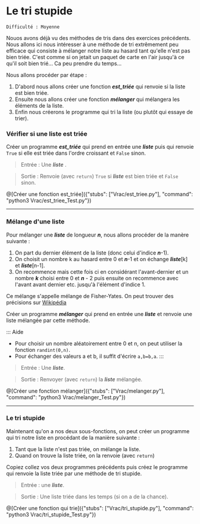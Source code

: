 # Le tri stupide
`Difficulté : Moyenne`

Nouos avons déjà vu des méthodes de tris dans des exercices précédents. Nous allons ici nous intéresser à une méthode de tri extrêmement peu efficace qui consiste à mélanger notre liste au hasard tant qu'elle n'est pas bien triée. C'est comme si on jetait un paquet de carte en l'air jusqu'à ce qu'il soit bien trié... Ca peu prendre du temps...

Nous allons procéder par étape :
1. D'abord nous allons créer une fonction ***est_triée*** qui renvoie si la liste est bien triée.
2. Ensuite nous allons créer une fonction ***mélanger*** qui mélangera les éléments de la liste.
3. Enfin nous créerons le programme qui tri la liste (ou plutôt qui essaye de trier).

### Vérifier si une liste est triée

Créer un programme ***est_triée*** qui prend en entrée une ***liste*** puis qui renvoie `True` si elle est triée dans l'ordre croissant et `False` sinon.

> Entrée : Une ***liste*** .

> Sortie : Renvoie (avec `return`) `True` si ***liste*** est bien triée et  `False` sinon.

@[Créer une fonction est_triée]({"stubs": ["Vrac/est_triee.py"], "command": "python3 Vrac/est_triee_Test.py"})

---

### Mélange d'une liste

Pour mélanger une ***liste*** de longueur ***n***, nous allons procéder de la manère suivante :
1. On part du dernier élément de la liste (donc celui d'indice ***n***-1). 
2. On choisit un nombre k au hasard entre 0 et ***n***-1 et on échange ***liste***[k] et ***liste***[n-1].
3. On recommence mais cette fois ci en considérant l'avant-dernier  et un nombre ***k*** choisi entre 0 et ***n*** - 2 puis ensuite on recommence avec l'avant avant dernier etc. jusqu'à l'élément d'indice 1.

Ce mélange s'appelle mélange de Fisher-Yates. On peut trouver des précisions sur [Wikipédia](https://fr.wikipedia.org/wiki/M%C3%A9lange_de_Fisher-Yates)

Créer un programme ***mélanger*** qui prend en entrée une ***liste*** et renvoie une liste mélangée par cette méthode.

::: Aide
+ Pour choisir un nombre aléatoirement entre 0 et n, on peut utiliser la fonction `randint(0,n)`.
+ Pour échanger des valeurs a et b, il suffit d'écrire `a,b=b,a`.
:::

> Entrée : Une ***liste***.

> Sortie : Renvoyer (avec `return`) la ***liste*** mélangée.

@[Créer une fonction mélanger]({"stubs": ["Vrac/melanger.py"], "command": "python3 Vrac/melanger_Test.py"})

---

### Le tri stupide

Maintenant qu'on a nos deux sous-fonctions, on peut créer un programme qui tri notre liste en procédant de la manière suivante :
1. Tant que la liste n'est pas triée, on mélange la liste.
2. Quand on trouve la liste triée, on la renvoie (avec `return`)

Copiez collez vos deux programmes précédents puis créez le programme qui renvoie la liste triée par une méthode de tri stupide.

> Entrée : une ***liste***.

> Sortie : Une liste triée dans les temps (si on a de la chance).


@[Créer une fonction qui trie]({"stubs": ["Vrac/tri_stupide.py"], "command": "python3 Vrac/tri_stupide_Test.py"})
